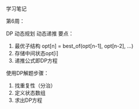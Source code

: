 学习笔记

第6周：

DP 动态规划 动态递推 要点：

1. 最优子结构 opt[n] = best_of(opt[n-1], opt[n-2], ...)
2. 存储中间状态opt[i]
3. 递推公式即DP方程

使用DP解题步骤：

1. 找重复性（分治）
2. 定义状态数组
3. 求出DP方程

